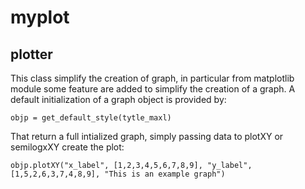 # myplot
## plotter
This class simplify the creation of graph, in particular
from matplotlib module some feature are added to 
simplify the creation of a graph. A default initialization
of a graph object is provided by:

	objp = get_default_style(tytle_maxl)

That return a full intialized graph, simply passing 
data to plotXY or semilogxXY create the plot:
	
	objp.plotXY("x_label", [1,2,3,4,5,6,7,8,9], "y_label", [1,5,2,6,3,7,4,8,9], "This is an example graph")
